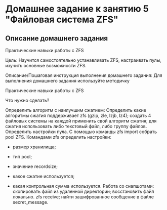 # Домашнее задание к занятию 5 "Файловая система ZFS"

## Описание домашнего задания
Практические навыки работы с ZFS

Цель:
Научится самостоятельно устанавливать ZFS, настраивать пулы, изучить основные возможности ZFS.


Описание/Пошаговая инструкция выполнения домашнего задания:
Для выполнения домашнего задания используйте методичку

Практические навыки работы с ZFS


Что нужно сделать?

Определить алгоритм с наилучшим сжатием:
Определить какие алгоритмы сжатия поддерживает zfs (gzip, zle, lzjb, lz4);
создать 4 файловых системы на каждой применить свой алгоритм сжатия;
для сжатия использовать либо текстовый файл, либо группу файлов.
Определить настройки пула.
С помощью команды zfs import собрать pool ZFS.
Командами zfs определить настройки:
   
- размер хранилища;
    
- тип pool;
    
- значение recordsize;
   
- какое сжатие используется;
   
- какая контрольная сумма используется.
Работа со снапшотами:
скопировать файл из удаленной директории;
восстановить файл локально. zfs receive;
найти зашифрованное сообщение в файле secret_message.